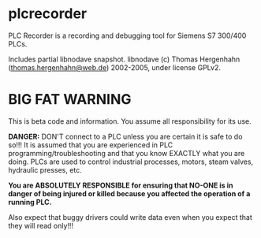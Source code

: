 # plcrecorder

PLC Recorder is a recording and debugging tool for Siemens S7 300/400 PLCs.

Includes partial libnodave snapshot. libnodave (c) Thomas Hergenhahn (thomas.hergenhahn@web.de) 2002-2005, under license GPLv2.

# BIG FAT WARNING

This is beta code and information. You assume all responsibility for its use.

**DANGER:** DON'T connect to a PLC unless you are certain it is safe to do so!!! It is assumed that you are experienced in PLC programming/troubleshooting and that you know EXACTLY what you are doing. PLCs are used to control industrial processes, motors, steam valves, hydraulic presses, etc.

**You are ABSOLUTELY RESPONSIBLE for ensuring that NO-ONE is in danger of being injured or killed because you affected the operation of a running PLC.**

Also expect that buggy drivers could write data even when you expect that they will read only!!!
